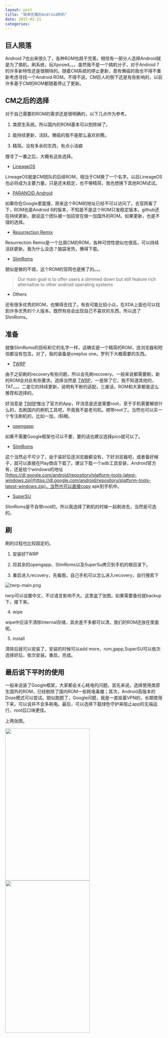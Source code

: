 ```yaml
---
layout: post
title: "简单优雅的Android刷机"
date: 2017-02-21
categories:
---
```


## 巨人陨落

Android 7也出来很久了，各种ROM也趋于完善。相信有一部分人选择Android就是为了搞机，刷系统，玩Xposed。。。虽然我不是一个搞机分子，对于Android 7的许多新特性还是很期待的。随着CM系统的停止更新，患有懒癌的我也不得不重新考虑寻找一个Android ROM。不得不说，CM巨人的倒下还是有些影响的，以前许多基于CM的ROM都随着停止了更新。

## CM之后的选择

对于自己需要的ROM的需求还是很明确的，以下几点作为参考。

1. 类原生系统。所以国内的ROM基本可以刨除掉了。

2. 能持续更新，活跃。懒癌的我不是那么喜欢折腾。

3. 精简。没有多余的东西，有点小洁癖

搜寻了一番之后，大概有这些选择。

* [LineageOS](http://lineageos.org/)

LineageOS就是CM团队的后续ROM，相当于CM换了一个名字。以后LineageOS也必将成为主要力量。只是还未稳定，也不够精简，我也想换下其他ROM试试。

* [PARANOID Android](http://get.aospa.co/)

如果你在Google里面搜，原来这个ROM的地址已经不可以访问了。去官网看了下，ROM也是Android 6的版本，不知是不是这个ROM只发稳定版本，github还在持续更新。据说这个团队被一加招安在做一加国外的ROM。如果更新，也是不错的选择。

* [Resurrection Remix](http://www.resurrectionremix.com/)

Resurrection Remix是一个比肩CM的ROM，各种可控性貌似也很高，可以持续活跃更新。我为什么没选？脑袋发热，懒得下载。

* [SlimRoms](https://slimroms.org/)

貌似是做的不错，这个ROM的官网也是换了的。。。

>Our main goal is to offer users a slimmed down but still feature rich alternative to other android operating systems

* Others

还有很多优秀的ROM，也懒得去找了。有些可能比较小众，在XDA上面也可以找到许多优秀的个人版本。既然有些会出现自己不喜欢的东西，所以选了SlimRoms。

## 准备

就像SlimRoms的目标和它的名字一样，这确实是一个精简的ROM，连浏览器和短信都没有包含。对了，我的装备是oneplus one。罗列下大概需要的东西。

* [TWRP](https://twrp.me/)

由于之前刷的recovery有些问题，所以会先刷recovery。一般来说都需要刷，新的ROM会对此有些要求。选择当然是 [TWRP](https://twrp.me/)，一是除了它，我不知道其他的，TAT。。。二是它的持续更新，说明有不断的适配，三废话，ROM和大家都是这么推荐和选择的。

好消息是 [TWRP](https://twrp.me/)推出了官方的App，坏消息是还是需要root，至于手机需要解锁什么的，去刷国内的刷机工具吧，毕竟我不是老司机。顺带root了。当然也可以买一个专注刷机的，比如一加，/斜眼。

* [opengapp](http://opengapps.org/)

如果不需要Google框架也可以不要，要的话也建议选择pico就可以了。

* [SlimRoms](https://slimroms.org/)

这个当然必不可少了，由于装好后连浏览器都没有，下好浏览器吧，或者备好梯子，就可以直接在Play商店下载了。建议下载一个adb工具安装，Android官方有，还是给个windows的地址 [https://dl.google.com/android/repository/platform-tools-latest-windows.zip](https://dl.google.com/android/repository/platform-tools-latest-windows.zip)，当然也可以直接copy apk到手机中。

* [SuperSU](http://www.supersu.com/)

SlimRoms是不自带root的，所以我选择了刷机的时候一起刷进去，当然是可选的。

## 刷

刷的过程也比较固定的。

1. 安装好TWRP

2. 将其余的opengapp、SlimRoms以及SuperSu拷贝到手机的根目录下。

3. 重启进入recovery，先看图，自己手机可以怎么进入recovery，自行搜索下

![twrp-main.png](http://7xnzl2.com1.z0.glb.clouddn.com/twrp-main.png)

twrp可以设置中文，不过语言影响不大。这里盗了张图，如果需要备份就backup下，接下来。

4. wipe

wipe中应该不清除Internal存储，其余差不多都可以清，我们的ROM还放在里面呢。

5. install

清除后就可以安装了，安装的时候可以add more，rom,gapp,SuperSU可以依次选择好后，依次安装。重启，完成。

## 最后说下平时的使用

一般来说装了Google框架，大家都会关心耗电的问题。首先来说，选择使用类原生国外的ROM，已经剔除了国内ROM一些耗电毒瘤；其次，Android高版本的Doze模式可以尝试。貌似跑题了，Google问题，我是一直挂着VPN的，长期使用下来，可以说并不会多耗电。最后，可以选择下载绿色守护来阻止app的无端运行，root后口味更佳。

上两张图。

<img src="http://7xnzl2.com1.z0.glb.clouddn.com/screenAndroidsetting.png" width=270 height=486/>
<img src="http://7xnzl2.com1.z0.glb.clouddn.com/screenAndroidHome.png" width=270 height=486/>
